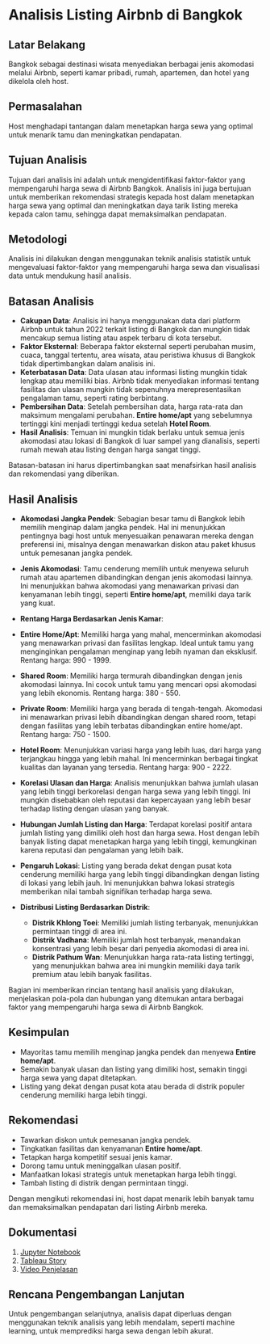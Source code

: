 # Analisis Listing Airbnb di Bangkok

## Latar Belakang

Bangkok sebagai destinasi wisata menyediakan berbagai jenis akomodasi melalui Airbnb, seperti kamar pribadi, rumah, apartemen, dan hotel yang dikelola oleh host.

## Permasalahan

Host menghadapi tantangan dalam menetapkan harga sewa yang optimal untuk menarik tamu dan meningkatkan pendapatan.

## Tujuan Analisis

Tujuan dari analisis ini adalah untuk mengidentifikasi faktor-faktor yang mempengaruhi harga sewa di Airbnb Bangkok. Analisis ini juga bertujuan untuk memberikan rekomendasi strategis kepada host dalam menetapkan harga sewa yang optimal dan meningkatkan daya tarik listing mereka kepada calon tamu, sehingga dapat memaksimalkan pendapatan.

## Metodologi

Analisis ini dilakukan dengan menggunakan teknik analisis statistik untuk mengevaluasi faktor-faktor yang mempengaruhi harga sewa dan visualisasi data untuk mendukung hasil analisis.

## Batasan Analisis
- **Cakupan Data**: Analisis ini hanya menggunakan data dari platform Airbnb untuk tahun 2022 terkait listing di Bangkok dan mungkin tidak mencakup semua listing atau aspek terbaru di kota tersebut.
- **Faktor Eksternal**: Beberapa faktor eksternal seperti perubahan musim, cuaca, tanggal tertentu, area wisata, atau peristiwa khusus di Bangkok tidak dipertimbangkan dalam analisis ini.
- **Keterbatasan Data**: Data ulasan atau informasi listing mungkin tidak lengkap atau memiliki bias. Airbnb tidak menyediakan informasi tentang fasilitas dan ulasan mungkin tidak sepenuhnya merepresentasikan pengalaman tamu, seperti rating berbintang.
- **Pembersihan Data**: Setelah pembersihan data, harga rata-rata dan maksimum mengalami perubahan. **Entire home/apt** yang sebelumnya tertinggi kini menjadi tertinggi kedua setelah **Hotel Room**.
- **Hasil Analisis**: Temuan ini mungkin tidak berlaku untuk semua jenis akomodasi atau lokasi di Bangkok di luar sampel yang dianalisis, seperti rumah mewah atau listing dengan harga sangat tinggi.

Batasan-batasan ini harus dipertimbangkan saat menafsirkan hasil analisis dan rekomendasi yang diberikan.


## Hasil Analisis

- **Akomodasi Jangka Pendek**: Sebagian besar tamu di Bangkok lebih memilih menginap dalam jangka pendek. Hal ini menunjukkan pentingnya bagi host untuk menyesuaikan penawaran mereka dengan preferensi ini, misalnya dengan menawarkan diskon atau paket khusus untuk pemesanan jangka pendek.

- **Jenis Akomodasi**: Tamu cenderung memilih untuk menyewa seluruh rumah atau apartemen dibandingkan dengan jenis akomodasi lainnya. Ini menunjukkan bahwa akomodasi yang menawarkan privasi dan kenyamanan lebih tinggi, seperti **Entire home/apt**, memiliki daya tarik yang kuat.

- **Rentang Harga Berdasarkan Jenis Kamar**:
 - **Entire Home/Apt**: Memiliki harga yang mahal, mencerminkan akomodasi yang menawarkan privasi dan fasilitas lengkap. Ideal untuk tamu yang menginginkan pengalaman menginap yang lebih nyaman dan eksklusif. Rentang harga: 990 - 1999.
 - **Shared Room**: Memiliki harga termurah dibandingkan dengan jenis akomodasi lainnya. Ini cocok untuk tamu yang mencari opsi akomodasi yang lebih ekonomis. Rentang harga: 380 - 550.
 - **Private Room**: Memiliki harga yang berada di tengah-tengah. Akomodasi ini menawarkan privasi lebih dibandingkan dengan shared room, tetapi dengan fasilitas yang lebih terbatas dibandingkan entire home/apt. Rentang harga: 750 - 1500.
 - **Hotel Room**: Menunjukkan variasi harga yang lebih luas, dari harga yang terjangkau hingga yang lebih mahal. Ini mencerminkan berbagai tingkat kualitas dan layanan yang tersedia. Rentang harga: 900 - 2222.

- **Korelasi Ulasan dan Harga**: Analisis menunjukkan bahwa jumlah ulasan yang lebih tinggi berkorelasi dengan harga sewa yang lebih tinggi. Ini mungkin disebabkan oleh reputasi dan kepercayaan yang lebih besar terhadap listing dengan ulasan yang banyak.

- **Hubungan Jumlah Listing dan Harga**: Terdapat korelasi positif antara jumlah listing yang dimiliki oleh host dan harga sewa. Host dengan lebih banyak listing dapat menetapkan harga yang lebih tinggi, kemungkinan karena reputasi dan pengalaman yang lebih baik.

- **Pengaruh Lokasi**: Listing yang berada dekat dengan pusat kota cenderung memiliki harga yang lebih tinggi dibandingkan dengan listing di lokasi yang lebih jauh. Ini menunjukkan bahwa lokasi strategis memberikan nilai tambah signifikan terhadap harga sewa.

- **Distribusi Listing Berdasarkan Distrik**:
  - **Distrik Khlong Toei**: Memiliki jumlah listing terbanyak, menunjukkan permintaan tinggi di area ini.
  - **Distrik Vadhana**: Memiliki jumlah host terbanyak, menandakan konsentrasi yang lebih besar dari penyedia akomodasi di area ini.
  - **Distrik Pathum Wan**: Menunjukkan harga rata-rata listing tertinggi, yang menunjukkan bahwa area ini mungkin memiliki daya tarik premium atau lebih banyak fasilitas.

Bagian ini memberikan rincian tentang hasil analisis yang dilakukan, menjelaskan pola-pola dan hubungan yang ditemukan antara berbagai faktor yang mempengaruhi harga sewa di Airbnb Bangkok.


## Kesimpulan

- Mayoritas tamu memilih menginap jangka pendek dan menyewa **Entire home/apt**.
- Semakin banyak ulasan dan listing yang dimiliki host, semakin tinggi harga sewa yang dapat ditetapkan.
- Listing yang dekat dengan pusat kota atau berada di distrik populer cenderung memiliki harga lebih tinggi.

## Rekomendasi

- Tawarkan diskon untuk pemesanan jangka pendek.
- Tingkatkan fasilitas dan kenyamanan **Entire home/apt**.
- Tetapkan harga kompetitif sesuai jenis kamar.
- Dorong tamu untuk meninggalkan ulasan positif.
- Manfaatkan lokasi strategis untuk menetapkan harga lebih tinggi.
- Tambah listing di distrik dengan permintaan tinggi.

Dengan mengikuti rekomendasi ini, host dapat menarik lebih banyak tamu dan memaksimalkan pendapatan dari listing Airbnb mereka.

## Dokumentasi

1. [Jupyter Notebook](https://github.com/fikigayo/Capstone-Project/blob/68e3a67b1624c90493cb7c9eb045036721d5d773/modul%202/Data%20Analisis%20Airbnb%20Listing%20Bangkok.ipynb)
2. [Tableau Story](https://public.tableau.com/app/profile/fiki.putra/viz/CapstoneProjectModul2AirbnbListingBangkok/Story)
3. [Video Penjelasan](https://drive.google.com/file/d/1jB3NNPaLY5MhmAId9cqluiut22nsVrfJ/view?usp=drive_link)

## Rencana Pengembangan Lanjutan

Untuk pengembangan selanjutnya, analisis dapat diperluas dengan menggunakan teknik analisis yang lebih mendalam, seperti machine learning, untuk memprediksi harga sewa dengan lebih akurat.
